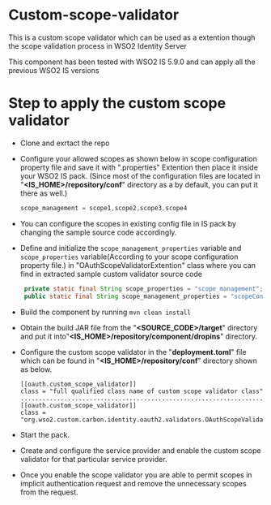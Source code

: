 # Custom-scope-validator 
This is a custom scope validator which can be used as a extention though the scope validation process in WSO2 Identity Server

This component has been tested with WSO2 IS 5.9.0 and can apply all the previous WSO2 IS versions

# Step to apply the custom scope validator

 - Clone and exrtact the repo
 - Configure your allowed scopes as shown below in scope configuration property file and save it with ".properties" Extention then place it inside your WSO2 IS pack. (Since most of the configuration files are located in "**<IS_HOME>/repository/conf**" directory as a by default, you can put it there as well.)
  
    ```java
    scope_management = scope1,scope2,scope3,scope4
    ```
- You can configure the scopes in existing config file in IS pack by changing the sample source code accordingly.
- Define and initialize the ```scope_management_properties``` variable and ```scope_properties``` variable(According to your scope configuration property file.) in "OAuthScopeValidatorExtention" class where you can find in extracted sample custom validator source code
   ```java
    private static final String scope_properties = "scope_management";
	public static final String scope_management_properties = "scopeConf.properties";
   ```
	 
- Build the component by running ```mvn clean install```
- Obtain the build JAR file from the "**<SOURCE_CODE>/target**" directory and put it into"**<IS_HOME>/repository/component/dropins**" directory.
- Configure the custom scope validator in the "**deployment.toml**" file which can be found in "**<IS_HOME>/repository/conf**" directory shown as below.
	```
    [[oauth.custom_scope_validator]]
	class = "full qualified class name of custom scope validator class"
	.......................................................................................
	[[oauth.custom_scope_validator]]
	class = "org.wso2.custom.carbon.identity.oauth2.validators.OAuthScopeValidatorExtention"
  ```
- Start the pack.
- Create and configure the service provider and enable the custom scope validator for that particular service provider.
- Once you enable the scope validator you are able to permit scopes in implicit authentication request and remove the unnecessary scopes from the request.
